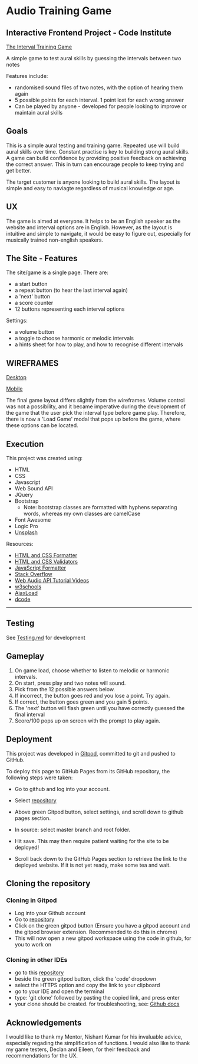 # Audio Training Game

## Interactive Frontend Project - Code Institute

[The Interval Training Game](shinners888.github.io/audiogame/)


A simple game to test aural skills by guessing the intervals between two notes

Features include:
- randomised sound files of two notes, with the option of hearing them again
- 5 possible points for each interval. 1 point lost for each wrong answer
- Can be played by anyone - developed for people looking to improve or maintain aural skills

## Goals

This is a simple aural testing and training game. Repeated use will build aural skills over time. Constant practise is key to building strong aural skills. A game can build confidence by providing positive feedback on achieving the correct answer. This in turn can encourage people to keep trying and get better.

The target customer is anyone looking to build aural skills. The layout is simple and easy to naviagte regardless of musical knowledge or age.

## UX

The game is aimed at everyone. It helps to be an English speaker as the website and interval options are in English. However, as the layout is intuitive and simple to navigate, it would be easy to figure out, especially for musically trained non-english speakers.

## The Site - Features

The site/game is a single page.
There are:
- a start button
- a repeat button (to hear the last interval again)
- a 'next' button
- a score counter
- 12 buttons representing each interval options

Settings:
- a volume button
- a toggle to choose harmonic or melodic intervals
- a hints sheet for how to play, and how to recognise different intervals

## WIREFRAMES
[Desktop](/workspace/AudioGame/assets/wireframes/md-DesktopWireframe.png)

[Mobile](/workspace/AudioGame/assets/wireframes/mobileWireframe.png)

The final game layout differs slightly from the wireframes. Volume control was not a possibility, and it became imperative during the development of the game that the user pick the interval type before game play. Therefore, there is now a 'Load Game' modal that pops up before the game, where these options can be located.
## Execution

This project was created using:

- HTML
- CSS 
- Javascript 
- Web Sound API 
- JQuery
- Bootstrap 
  - Note: bootstrap classes are formatted with hyphens separating words, whereas my own classes are camelCase
- Font Awesome 
- Logic Pro 
- [Unsplash](https://unsplash.com/)

Resources:

- [HTML and CSS Formatter](https://www.freeformatter.com/)
- [HTML and CSS Validators](https://validator.w3.org/)
- [JavaScript Formatter](https://beautifier.io/)
- [Stack Overflow](https://stackoverflow.com/)
- [Web Audio API Tutorial Videos](https://www.youtube.com/watch?v=3NgVlAscdcA&list=PLMPgoZdlPumc_llMSynz5BqT8dTwr5sZ2)
- [w3schools](https://www.w3schools.com/)
- [AjaxLoad](http://www.ajaxload.info/)
- [dcode](https://www.youtube.com/watch?v=xuA83OYTE7I)

---
## Testing
See [Testing.md](/workspace/AudioGame/testing.md) for development


## Gameplay
1. On game load, choose whether to listen to melodic or harmonic intervals.
2. On start, press play and two notes will sound.
3. Pick from the 12 possible answers below.
4. If incorrect, the button goes red and you lose a point. Try again.
5. If correct, the button goes green and you gain 5 points.
6. The 'next' button will flash green until you have correctly guessed the final interval
7. Score/100 pops up on screen with the prompt to play again.



## Deployment

This project was developed in [Gitpod](https://github.com/), committed to git and pushed to GitHub.

To deploy this page to GitHub Pages from its GitHub repository, the following steps were taken:

- Go to github and log into your account.

- Select [repository](https://github.com/Shinners888/AudioGame)

- Above green Gitpod button, select settings, and scroll down to github pages section.

- In source: select master branch and root folder.

- Hit save. This may then require patient waiting for the site to be deployed!

- Scroll back down to the GitHub Pages section to retrieve the link to the deployed website. If it is not yet ready, make some tea and wait.

## Cloning the repository

### Cloning in Gitpod

- Log into your Github account
- Go to [repository](https://github.com/Shinners888/AudioGame)
- Click on the green gitpod button (Ensure you have a gitpod account and the gitpod browser extension. Recommended to do this in chrome)
- This will now open a new gitpod workspace using the code in github, for you to work on

### Cloning in other IDEs

- go to this [repository](https://github.com/Shinners888/AudioGame)
- beside the green gitpod button, click the 'code' dropdown
- select the HTTPS option and copy the link to your clipboard
- go to your IDE and open the terminal
- type: 'git clone' followed by pasting the copied link, and press enter
- your clone should be created. for troubleshooting, see: [Github docs](https://docs.github.com/en/github/creating-cloning-and-archiving-repositories/cloning-a-repository)


## Acknowledgements

I would like to thank my Mentor, Nishant Kumar for his invaluable advice, especially regading the simplification of functions. I would also like to thank my game testers, Declan and Eileen, for their feedback and recommendations for the UX.